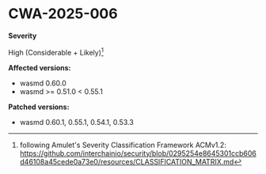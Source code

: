 # CWA-2025-006

**Severity**

High (Considerable + Likely)[^1]

**Affected versions:**

- wasmd 0.60.0
- wasmd >= 0.51.0 < 0.55.1

**Patched versions:**

- wasmd 0.60.1, 0.55.1, 0.54.1, 0.53.3

[^1]: following Amulet's Severity Classification Framework ACMv1.2: <https://github.com/interchainio/security/blob/0295254e8645301ccb606d46108a45cede0a73e0/resources/CLASSIFICATION_MATRIX.md>
